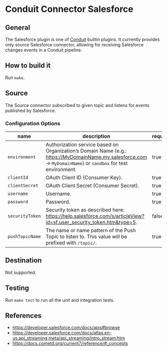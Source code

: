 # Conduit Connector Salesforce

## General
The Salesforce plugin is one of [Conduit](https://github.com/ConduitIO/conduit) builtin plugins.
It currently provides only source Salesforce connector, allowing for receiving Salesforce changes events in a Conduit pipeline.

## How to build it
Run `make`.

## Source

The Source connector subscribed to given topic and listens for events published by Salesforce.

### Configuration Options

| name            | description                                                                                                                                                   | required | default |
|-----------------|---------------------------------------------------------------------------------------------------------------------------------------------------------------|----------|---------|
| `environment`   | Authorization service based on Organization’s Domain Name (e.g.: https://MyDomainName.my.salesforce.com -> `MyDomainName`) or `sandbox` for test environment. | true     |         |
| `clientId`      | OAuth Client ID (Consumer Key).                                                                                                                               | true     |         |
| `clientSecret`  | OAuth Client Secret (Consumer Secret).                                                                                                                        | true     |         |
| `username`      | Username.                                                                                                                                                     | true     |         |
| `password`      | Password.                                                                                                                                                     | true     |         |
| `securityToken` | Security token as described here: https://help.salesforce.com/s/articleView?id=sf.user_security_token.htm&type=5.                                             | false    |         |
| `pushTopicName` | The name or name pattern of the Push Topic to listen to. This value will be prefixed with `/topic/`.                                                          | true     |         |

## Destination

Not supported.

## Testing

Run `make test` to run all the unit and integration tests.

## References

- https://developer.salesforce.com/docs/apis#browse
- https://developer.salesforce.com/docs/atlas.en-us.api_streaming.meta/api_streaming/intro_stream.htm
- https://docs.cometd.org/current7/reference/#_concepts
